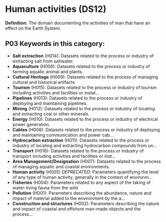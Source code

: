 # Human activities (DS12)

**Definition:** The domain documenting the activities of man that have an effect on the Earth System.

## P03 Keywords in this category:

- **Salt extraction** (H014): Datasets related to the process or industry of extracting salt from saltwater.
- **Aquaculture** (H006): Datasets related to the process or industry of farming aquatic animal and plants.
- **Cultural Heritage** (H009): Datasets related to the process of managing cultural and historical artifacts.
- **Tourism** (H015): Datasets related to the process or industry of tourism including activities and facilities or instal...
- **Pipelines** (H013): Datasets related to the process or industry of deploying and maintaining pipelines.
- **Mining** (H012): Datasets related to the process or industry of locating and extracting coal or other minerals.
- **Energy** (H010): Datasets related to the process or industry of electrical power generation.
- **Cables** (H008): Datasets related to the process or industry of deploying and maintaining communication and power cab...
- **Hydrocarbon extraction** (H011): Datasets related to the process or industry of locating and extracting hydrocarbon compounds from un...
- **Transport** (H016): Datasets related to the process or industry of transport including activities and facilities or inst...
- **Area Management/Designation** (H007): Datasets related to the process of managing aquatic and coastal environments.
- **Human activity** (H005) *DEPRECATED*: Parameters quantifying the level of any type of human activity, generally in the context of environm...
- **Fisheries** (H004): Parameters related to any aspect of the taking of water-living fauna from the wild
- **Pollution** (H001): Parameters describing the abundance, nature and impact of material added to the environment by the a...
- **Construction and structures** (H002): Parameters describing the nature and impact of coastal and offshore man-made objects and the process...
